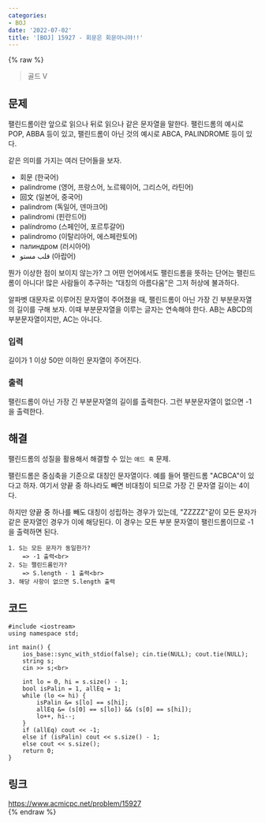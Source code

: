 ```yaml
---
categories:
- BOJ
date: '2022-07-02'
title: '[BOJ] 15927 - 회문은 회문아니야!!'
---
```


{% raw %}
> 골드 V<br>

## 문제
팰린드롬이란 앞으로 읽으나 뒤로 읽으나 같은 문자열을 말한다. 팰린드롬의 예시로 POP, ABBA 등이 있고, 팰린드롬이 아닌 것의 예시로 ABCA, PALINDROME 등이 있다.

같은 의미를 가지는 여러 단어들을 보자.
-   회문 (한국어)
-   palindrome (영어, 프랑스어, 노르웨이어, 그리스어, 라틴어)
-   回文 (일본어, 중국어)
-   palindrom (독일어, 덴마크어)
-   palindromi (핀란드어)
-   palíndromo (스페인어, 포르투갈어)
-   palindromo (이탈리아어, 에스페란토어)
-   палиндром (러시아어)
-   قلب مستو (아랍어)

뭔가 이상한 점이 보이지 않는가? 그 어떤 언어에서도 팰린드롬을 뜻하는 단어는 팰린드롬이 아니다! 많은 사람들이 추구하는 “대칭의 아름다움”은 그저 허상에 불과하다.

알파벳 대문자로 이루어진 문자열이 주어졌을 때, 팰린드롬이 아닌 가장 긴 부분문자열의 길이를 구해 보자. 이때 부분문자열을 이루는 글자는 연속해야 한다. AB는 ABCD의 부분문자열이지만, AC는 아니다.

### 입력
길이가 1 이상 50만 이하인 문자열이 주어진다.

### 출력
팰린드롬이 아닌 가장 긴 부분문자열의 길이를 출력한다. 그런 부분문자열이 없으면 -1을 출력한다.

## 해결
팰린드롬의 성질을 활용해서 해결할 수 있는 `애드 혹` 문제.

팰린드롬은 중심축을 기준으로 대칭인 문자열이다. 예를 들어 팰린드롬 "ACBCA"이 있다고 하자. 여기서 양끝 중 하나라도 빼면 비대칭이 되므로 가장 긴 문자열 길이는 4이다.

하지만 양끝 중 하나를 빼도 대칭이 성립하는 경우가 있는데, "ZZZZZ"같이 모든 문자가 같은 문자열인 경우가 이에 해당된다. 이 경우는 모든 부분 문자열이 팰린드롬이므로 -1을 출력하면 된다.

```
1. S는 모든 문자가 동일한가?
	=> -1 출력<br>
2. S는 팰린드롬인가?
	=> S.length - 1 출력<br>
3. 해당 사항이 없으면 S.length 출력
```

## 코드
```
#include <iostream>
using namespace std;

int main() {
	ios_base::sync_with_stdio(false); cin.tie(NULL); cout.tie(NULL);
	string s;
	cin >> s;<br>

	int lo = 0, hi = s.size() - 1;
	bool isPalin = 1, allEq = 1;
	while (lo <= hi) {
		isPalin &= s[lo] == s[hi];
		allEq &= (s[0] == s[lo]) && (s[0] == s[hi]);
		lo++, hi--;
	}
	if (allEq) cout << -1;
	else if (isPalin) cout << s.size() - 1;
	else cout << s.size();
	return 0;
}
```

## 링크
https://www.acmicpc.net/problem/15927<br>
{% endraw %}